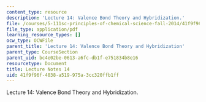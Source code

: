 ```yaml
---
content_type: resource
description: 'Lecture 14: Valence Bond Theory and Hybridization.'
file: /courses/5-111sc-principles-of-chemical-science-fall-2014/41f9f96f4038a519975a3cc320ffb1ff_MIT5_111F14_Lec14.pdf
file_type: application/pdf
learning_resource_types: []
ocw_type: OCWFile
parent_title: 'Lecture 14: Valence Bond Theory and Hybridization'
parent_type: CourseSection
parent_uid: bc4e02be-0613-a6fc-db1f-e751834b8e16
resourcetype: Document
title: Lecture Notes 14
uid: 41f9f96f-4038-a519-975a-3cc320ffb1ff
---
```

Lecture 14: Valence Bond Theory and Hybridization.

